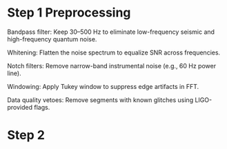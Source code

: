 # Step 1 Preprocessing 

Bandpass filter: Keep 30–500 Hz to eliminate low-frequency seismic and high-frequency quantum noise.

Whitening: Flatten the noise spectrum to equalize SNR across frequencies.

Notch filters: Remove narrow-band instrumental noise (e.g., 60 Hz power line).

Windowing: Apply Tukey window to suppress edge artifacts in FFT.

Data quality vetoes: Remove segments with known glitches using LIGO-provided flags.

# Step 2 